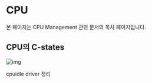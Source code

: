 # CPU

본 페이지는 CPU Management 관련 문서의 목차 페이지입니다.



## CPU의 C-states

![img](https://i0.wp.com/smallake.kr/wp-content/uploads/2013/03/flexible-c-states-to-select-idle-power-level-vs-responsiveness-figure-4.png?resize=795%2C540&ssl=1)



cpuidle driver 정리